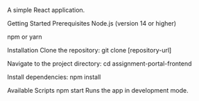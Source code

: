 A simple React application.

Getting Started
Prerequisites
Node.js (version 14 or higher)

npm or yarn

Installation
Clone the repository:
git clone [repository-url]

Navigate to the project directory:
cd assignment-portal-frontend

Install dependencies:
npm install

Available Scripts
npm start
Runs the app in development mode.
